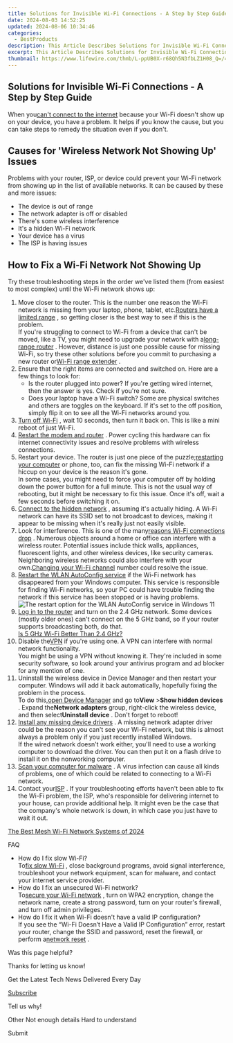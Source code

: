 ```yaml
---
title: Solutions for Invisible Wi-Fi Connections - A Step by Step Guide
date: 2024-08-03 14:52:25
updated: 2024-08-06 10:34:46
categories:
  - BestProducts
description: This Article Describes Solutions for Invisible Wi-Fi Connections - A Step by Step Guide
excerpt: This Article Describes Solutions for Invisible Wi-Fi Connections - A Step by Step Guide
thumbnail: https://www.lifewire.com/thmb/L-ppUB0X-r68Qh5N3fbLZ1H08_Q=/400x300/filters:no_upscale():max_bytes(150000):strip_icc():format(webp)/computer-3596169_1920-2d11f5e0036b4984b0ea9ea691dca729.jpg
---
```


## Solutions for Invisible Wi-Fi Connections - A Step by Step Guide
 When you[can't connect to the internet](https://www.lifewire.com/cant-connect-to-the-internet-try-this-817794) because your Wi-Fi doesn't show up on your device, you have a problem. It helps if you know the cause, but you can take steps to remedy the situation even if you don't.

## Causes for 'Wireless Network Not Showing Up' Issues

 Problems with your router, ISP, or device could prevent your Wi-Fi network from showing up in the list of available networks. It can be caused by these and more issues:

* The device is out of range
* The network adapter is off or disabled
* There's some wireless interference
* It's a hidden Wi-Fi network
* Your device has a virus
* The ISP is having issues

## How to Fix a Wi-Fi Network Not Showing Up

 Try these troubleshooting steps in the order we've listed them (from easiest to most complex) until the Wi-Fi network shows up:

1. Move closer to the router. This is the number one reason the Wi-Fi network is missing from your laptop, phone, tablet, etc.[Routers have a limited range](https://www.lifewire.com/range-of-typical-wifi-network-816564) , so getting closer is the best way to see if this is the problem.  
 If you're struggling to connect to Wi-Fi from a device that can't be moved, like a TV, you might need to upgrade your network with a[long-range router](https://www.lifewire.com/best-long-range-routers-4122554) . However, distance is just one possible cause for missing Wi-Fi, so try these other solutions before you commit to purchasing a new router or[Wi-Fi range extender](https://www.lifewire.com/best-wifi-extenders-4043312) .
2. Ensure that the right items are connected and switched on. Here are a few things to look for:  
   * Is the router plugged into power? If you're getting wired internet, then the answer is yes. Check if you're not sure.  
   * Does your laptop have a Wi-Fi switch? Some are physical switches and others are toggles on the keyboard. If it's set to the off position, simply flip it on to see all the Wi-Fi networks around you.
3. [Turn off Wi-Fi](https://www.lifewire.com/when-and-how-to-turn-off-wifi-818302) , wait 10 seconds, then turn it back on. This is like a mini reboot of just Wi-Fi.
4. [Restart the modem and router](https://www.lifewire.com/how-to-properly-restart-a-router-modem-2624570) . Power cycling this hardware can fix internet connectivity issues and resolve problems with wireless connections.
5. Restart your device. The router is just one piece of the puzzle;[restarting your computer](https://www.lifewire.com/how-to-reboot-a-computer-2624568) or phone, too, can fix the missing Wi-Fi network if a hiccup on your device is the reason it's gone.  
 In some cases, you might need to force your computer off by holding down the power button for a full minute. This is not the usual way of rebooting, but it might be necessary to fix this issue. Once it's off, wait a few seconds before switching it on.
6. [Connect to the hidden network](https://www.lifewire.com/understanding-hidden-wifi-networks-5216351) , assuming it's actually hiding. A Wi-Fi network can have its SSID set to not broadcast to devices, making it appear to be missing when it's really just not easily visible.
7. Look for interference. This is one of the many[reasons Wi-Fi connections drop](https://www.lifewire.com/reasons-why-wifi-connections-drop-818210) . Numerous objects around a home or office can interfere with a wireless router. Potential issues include thick walls, appliances, fluorescent lights, and other wireless devices, like security cameras.  
 Neighboring wireless networks could also interfere with your own.[Changing your Wi-Fi channel](https://www.lifewire.com/wifi-channel-number-change-to-avoid-interference-818208) number could resolve the issue.
8. [Restart the WLAN AutoConfig service](https://www.lifewire.com/what-is-a-service-4107276) if the Wi-Fi network has disappeared from your Windows computer. This service is responsible for finding Wi-Fi networks, so your PC could have trouble finding the network if this service has been stopped or is having problems.  
![The restart option for the WLAN AutoConfig service in Windows 11](https://www.lifewire.com/thmb/i4AfyuS2e-l5gFLhH8diBtzMwRs=/1500x0/filters:no_upscale():max_bytes(150000):strip_icc():format(webp)/restart-wlan-autoconfig-service-d77f4691c6ac469f946ff27c27c604e4.png)
9. [Log in to the router](https://www.lifewire.com/accessing-your-router-at-home-818205) and turn on the 2.4 GHz network. Some devices (mostly older ones) can't connect on the 5 GHz band, so if your router supports broadcasting both, do that.  
[Is 5 GHz Wi-Fi Better Than 2.4 GHz?](https://www.lifewire.com/is-5-ghz-wifi-better-than-2-4-ghz-818293)
10. Disable the[VPN](https://www.lifewire.com/what-is-a-vpn-5189778) if you're using one. A VPN can interfere with normal network functionality.  
 You might be using a VPN without knowing it. They're included in some security software, so look around your antivirus program and ad blocker for any mention of one.
11. Uninstall the wireless device in Device Manager and then restart your computer. Windows will add it back automatically, hopefully fixing the problem in the process.  
 To do this,[open Device Manager](https://www.lifewire.com/how-to-open-device-manager-2626075) and go to**View** \>**Show hidden devices** . Expand the**Network adapters** group, right-click the wireless device, and then select**Uninstall device** . Don't forget to reboot!
12. [Install any missing device drivers](https://www.lifewire.com/how-to-update-drivers-in-windows-2619214) . A missing network adapter driver could be the reason you can't see your Wi-Fi network, but this is almost always a problem only if you just recently installed Windows.  
 If the wired network doesn't work either, you'll need to use a working computer to download the driver. You can then put it on a flash drive to install it on the nonworking computer.
13. [Scan your computer for malware](https://www.lifewire.com/properly-scan-your-computer-for-viruses-and-other-malware-2624526) . A virus infection can cause all kinds of problems, one of which could be related to connecting to a Wi-Fi network.
14. Contact your[ISP](https://www.lifewire.com/internet-service-provider-isp-2625924) . If your troubleshooting efforts haven't been able to fix the Wi-Fi problem, the ISP, who's responsible for delivering internet to your house, can provide additional help. It might even be the case that the company's whole network is down, in which case you just have to wait it out.

[The Best Mesh Wi-Fi Network Systems of 2024](https://www.lifewire.com/best-mesh-wi-fi-network-systems-4139748)

 FAQ

* How do I fix slow Wi-Fi?  
 To[fix slow Wi-Fi](https://www.lifewire.com/troubleshooting-slow-internet-connection-818125) , close background programs, avoid signal interference, troubleshoot your network equipment, scan for malware, and contact your internet service provider.
* How do I fix an unsecured Wi-Fi network?  
 To[secure your Wi-Fi network](https://www.lifewire.com/securing-your-wireless-network-2487649) , turn on WPA2 encryption, change the network name, create a strong password, turn on your router's firewall, and turn off admin privileges.
* How do I fix it when Wi-Fi doesn't have a valid IP configuration?  
 If you see the “Wi-Fi Doesn’t Have a Valid IP Configuration” error, restart your router, change the SSID and password, reset the firewall, or perform a[network reset](https://www.lifewire.com/what-does-reset-network-settings-do-5184073) .

Was this page helpful?

Thanks for letting us know!

 Get the Latest Tech News Delivered Every Day

[Subscribe](https://www.lifewire.com/#)

Tell us why!

 Other  Not enough details  Hard to understand

 Submit

<ins class="adsbygoogle"
     style="display:block"
     data-ad-format="autorelaxed"
     data-ad-client="ca-pub-7571918770474297"
     data-ad-slot="1223367746"></ins>



<ins class="adsbygoogle"
     style="display:block"
     data-ad-client="ca-pub-7571918770474297"
     data-ad-slot="8358498916"
     data-ad-format="auto"
     data-full-width-responsive="true"></ins>
